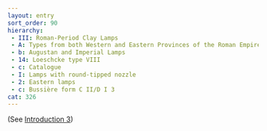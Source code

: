 ```yaml
---
layout: entry
sort_order: 90
hierarchy:
 - III: Roman-Period Clay Lamps
 - A: Types from both Western and Eastern Provinces of the Roman Empire
 - b: Augustan and Imperial Lamps
 - 14: Loeschcke type VIII
 - c: Catalogue
 - I: Lamps with round-tipped nozzle
 - 2: Eastern lamps
 - c: Bussière form C II/D I 3
cat: 326
---
```


(See [Introduction 3](Introduction-3))
